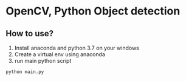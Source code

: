 # OpenCV, Python Object detection

## How to use?

1. Install anaconda and python 3.7 on your windows
2. Create a virtual env using anaconda
3. run main python script

```
python main.py
```

